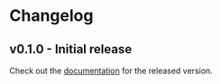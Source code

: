 # Changelog


## v0.1.0 - Initial release

Check out the [documentation](https://github.com/pflima92/google-cloud-datastore-inversify/wiki) for the released version.